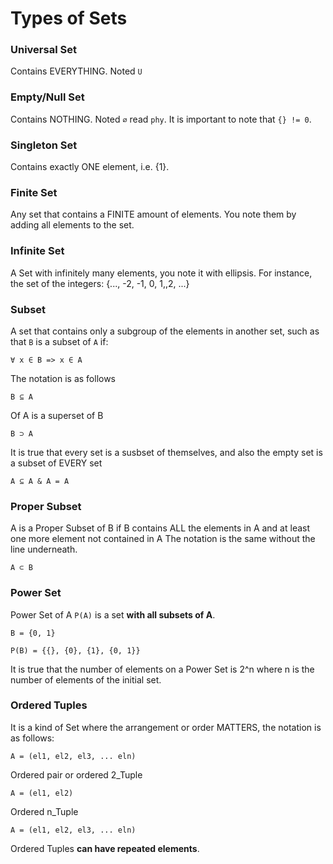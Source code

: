 # Types of Sets

### Universal Set
Contains EVERYTHING. Noted `U`

### Empty/Null Set
Contains NOTHING. Noted `∅` read `phy`. It is important to note that `{} != 0`.

### Singleton Set
Contains exactly ONE element, i.e. {1}.

### Finite Set
Any set that contains a FINITE amount of elements. You note them by adding all elements to the set.

### Infinite Set
A Set with infinitely many elements, you note it with ellipsis. For instance, the set of the integers:
{..., -2, -1, 0, 1,,2, ...}

### Subset
A set that contains only a subgroup of the elements in another set, such as that `B` is a subset of `A` if:
```
∀ x ∈ B => x ∈ A
```
The notation is as follows
```
B ⊆ A
```
Of A is a superset of B
```
B ⊃ A
```
It is true that every set is a susbset of themselves, and also the empty set is a subset of EVERY set
```
A ⊆ A & A = A
```

### Proper Subset
A is a Proper Subset of B if B contains ALL the elements in A and at least one more element not contained in A
The notation is the same without the line underneath.
```
A ⊂ B
```

### Power Set
Power Set of A `P(A)` is a set **with all subsets of A**.
```
B = {0, 1}

P(B) = {{}, {0}, {1}, {0, 1}}
```
It is true that the number of elements on a Power Set is 2^n where n is the number of elements of the initial set.

### Ordered Tuples
It is a kind of Set where the arrangement or order MATTERS, the notation is as follows:
```
A = (el1, el2, el3, ... eln)
```
Ordered pair or ordered 2_Tuple
```
A = (el1, el2)
```
Ordered n_Tuple
```
A = (el1, el2, el3, ... eln)
```
Ordered Tuples **can have repeated elements**.